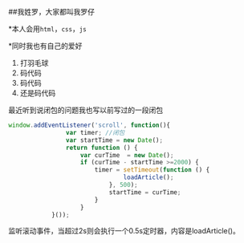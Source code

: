 ##我姓罗，大家都叫我罗仔

*本人会用```html```，```css```，```js```

*同时我也有自己的爱好

1. 打羽毛球
2. 码代码
3. 码代码
4. 还是码代码

最近听到说闭包的问题我也写以前写过的一段闭包

```js
window.addEventListener('scroll', function(){
                var timer; //闭包
                var startTime = new Date();
                return function () {  
                    var curTime  = new Date();
                    if (curTime - startTime >=2000) {
                        timer = setTimeout(function () {
                                loadArticle();
                            }, 500);
                            startTime = curTime;
                        }
                    }
            }());
```

监听滚动事件，当超过2s则会执行一个0.5s定时器，内容是loadArticle()。



